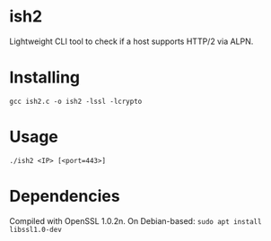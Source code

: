 # ish2
Lightweight CLI tool to check if a host supports HTTP/2 via ALPN.

# Installing #
`gcc ish2.c -o ish2 -lssl -lcrypto`

# Usage #
`./ish2 <IP> [<port=443>]`

# Dependencies #
Compiled with OpenSSL 1.0.2n.
On Debian-based:
`sudo apt install libssl1.0-dev`
